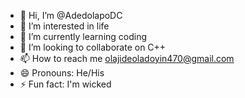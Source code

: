 - 👋 Hi, I’m @AdedolapoDC
- 👀 I’m interested in life
- 🌱 I’m currently learning coding
- 💞️ I’m looking to collaborate on C++
- 📫 How to reach me olajideoladoyin470@gmail.com
- 😄 Pronouns: He/His
- ⚡ Fun fact: I'm wicked

<!---
AdedolapoDC/AdedolapoDC is a ✨ special ✨ repository because its `README.md` (this file) appears on your GitHub profile.
You can click the Preview link to take a look at your changes.
--->
